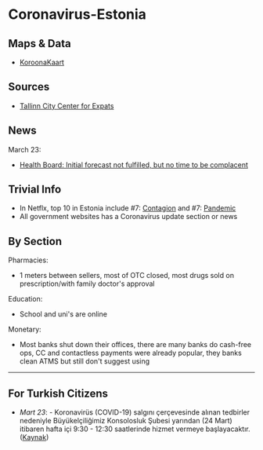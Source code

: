 # Coronavirus-Estonia

## Maps & Data
- [KoroonaKaart](https://koroonakaart.ee/en)

## Sources
- [Tallinn City Center for Expats](https://www.facebook.com/groups/1199304950256641/)

## News
March 23:
- [Health Board: Initial forecast not fulfilled, but no time to be complacent](https://news.err.ee/1067682/health-board-initial-forecast-not-fulfilled-but-no-time-to-be-complacent)

## Trivial Info
- In Netflx, top 10 in Estonia include #7: [Contagion](https://www.imdb.com/title/tt1598778/) and #7: [Pandemic](https://www.imdb.com/title/tt11497904/)
- All government websites has a Coronavirus update section or news

## By Section
Pharmacies:
- 1 meters between sellers, most of OTC closed, most drugs sold on prescription/with family doctor's approval

Education:
- School and uni's are online

Monetary:
- Most banks shut down their offices, there are many banks do cash-free ops, CC and contactless payments were already popular, they banks clean ATMS but still don't suggest using

***

## For Turkish Citizens
- *Mart 23*: - Koronavirüs (COVID-19) salgını çerçevesinde alınan tedbirler nedeniyle
 Büyükelçiliğimiz Konsolosluk Şubesi yarından (24 Mart)
 itibaren hafta içi 9:30 - 12:30 saatlerinde hizmet vermeye başlayacaktır. ([Kaynak](https://www.facebook.com/groups/703210996411998/))
 
